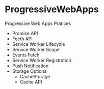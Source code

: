 # ProgressiveWebApps
Progressive Web Apps Pratices

+ Promise API
+ Fecth API
+ Service Worker Lifecycle
+ Service Worker Scope
+ Events Fetch
+ Service Worker Registration
+ Push Notification
+ Storage Options
  + CacheStorage
  + Cache API
